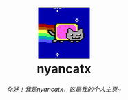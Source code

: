 <h1 align = "center">
  <img src="/nyancatx.png" width="120" height="120">
  <br>
  <b>
    nyancatx
  </b>
  <br>
</h1>
<h6 align = "center">
  你好！我是nyancatx，这是我的个人主页~
</h6>
